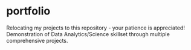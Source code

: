 # portfolio
Relocating my projects to this repository - your patience is appreciated!
Demonstration of Data Analytics/Science skillset through multiple comprehensive projects. 
